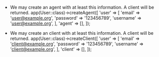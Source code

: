 * We may create an agent with at least this information. A client will be returned.
app(User::class)->createAgent([
    'user' => [
        'email' => 'user@example.org',
        'password' => '123456789',
        'username' => 'user@example.org',
    ],
    'agent' => [],
]);

* We may create an client with at least this information. A client will be returned.
app(User::class)->createClient([
    'user' => [
        'email' => 'client@example.org',
        'password' => '123456789',
        'username' => 'client@example.org',
    ],
    'client' => [],
]);
